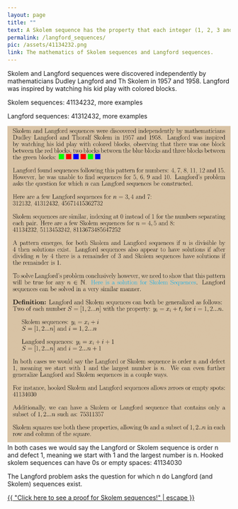 ```yaml
---
layout: page
title: "" 
text: A Skolem sequence has the property that each integer (1, 2, 3 and so on), appears twice and the distance between each pair is the value of the integer. 
permalink: /langford_sequences/
pic: /assets/41134232.png
link: The mathematics of Skolem sequences and Langford sequences.
---
```

<div class="page-wrap4">
Skolem and Langford sequences were discovered independently by mathematicians Dudley Langford and Th Skolem in 1957 and 1958.
Langford was inspired by watching his kid play with colored blocks.

Skolem sequences: 41134232, more examples

Langford sequences: 41312432, more examples

</div>
<img src="/assets/definition.png">
<div class="page-wrap4">
In both cases we would say the Langford or Skolem sequence is order n and defect 1, meaning we start with 1 and the largest number is n.
Hooked skolem sequences can have 0s or empty spaces: 41134030

The Langford problem asks the question for which n do Langford (and Skolem) sequences exist.
</div>
<a class="page-link" href="{{ "/_pages/skolem_proof/" | relative_url }}">{{ "Click here to see a proof for Skolem sequences!" | escape }}</a>
